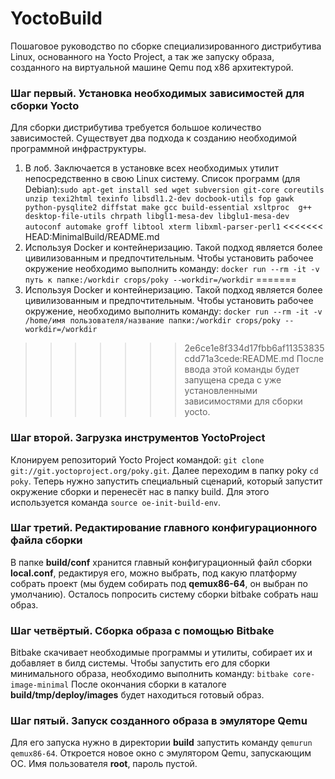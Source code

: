# YoctoBuild
Пошаговое руководство по сборке специализированного дистрибутива Linux, основанного на Yocto Project, а так же запуску образа, созданного на виртуальной машине Qemu под x86 архитектурой. 
### Шаг первый. Установка необходимых зависимостей для сборки Yocto
Для сборки дистрибутива требуется большое количество зависимостей. Существует два подхода к созданию необходимой программной инфраструктуры.
1. В лоб. Заключается в установке всех необходимых утилит непосредственно в свою Linux систему. Список программ (для Debian):```
          sudo apt-get install sed wget subversion git-core coreutils 
          unzip texi2html texinfo libsdl1.2-dev docbook-utils fop gawk 
          python-pysqlite2 diffstat make gcc build-essential xsltproc 
          g++ desktop-file-utils chrpath libgl1-mesa-dev libglu1-mesa-dev
          autoconf automake groff libtool xterm libxml-parser-perl1
          ```
<<<<<<< HEAD:MinimalBuild/README.md
2. Используя Docker и контейнеризацию. Такой подход является более цивилизованным и предпочтительным. Чтобы установить рабочее окружение необходимо выполнить команду: ```docker run --rm -it -v путь к папке:/workdir crops/poky --workdir=/workdir```
=======
2. Используя Docker и контейнеризацию. Такой подход является более цивилизованным и предпочтительным. Чтобы установить рабочее окружение, необходимо выполнить команду: ```docker run --rm -it -v /home/имя пользователя/название папки:/workdir crops/poky --workdir=/workdir```
>>>>>>> 2e6ce1e8f334d17fbb6af11353835cdd71a3cede:README.md
После ввода этой команды будет запущена среда с уже установленными зависимостями для сборки yocto.
### Шаг второй. Загрузка инструментов YoctoProject
Клонируем репозиторий Yocto Project командой: ```git clone git://git.yoctoproject.org/poky.git```. Далее переходим в папку poky ```cd poky```. Теперь нужно запустить специальный сценарий, который запустит окружение сборки и перенесёт нас в папку build. Для этого используется команда ```source oe-init-build-env```.
### Шаг третий. Редактирование главного конфигурационного файла сборки
В папке **build/conf** хранится главный конфигурационный файл сборки **local.conf**, редактируя его, можно выбрать, под какую платформу собрать проект (мы будем собирать под **qemux86-64**, он выбран по умолчанию). Осталось попросить систему сборки bitbake собрать наш образ. 
### Шаг четвёртый. Сборка образа с помощью Bitbake
Bitbake скачивает необходимые программы и утилиты, собирает их и добавляет в билд системы. Чтобы запустить его для сборки минимального образа, необходимо выполнить команду: ```bitbake core-image-minimal```
После окончания сборки в каталоге **build/tmp/deploy/images** будет находиться готовый образ.
### Шаг пятый. Запуск созданного образа в эмуляторе Qemu
Для его запуска нужно в директории **build** запустить команду ```qemurun qemux86-64```. Откроется новое окно с эмулятором Qemu, запускающим ОС. Имя пользователя **root**, пароль пустой.
###

